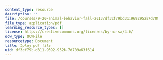 ```yaml
---
content_type: resource
description: ''
file: /courses/9-20-animal-behavior-fall-2013/df3cf79bd3119692952b7d709a63f614_472246.pdf
file_type: application/pdf
learning_resource_types: []
license: https://creativecommons.org/licenses/by-nc-sa/4.0/
ocw_type: OCWFile
resourcetype: Document
title: 3play pdf file
uid: df3cf79b-d311-9692-952b-7d709a63f614
---
```

